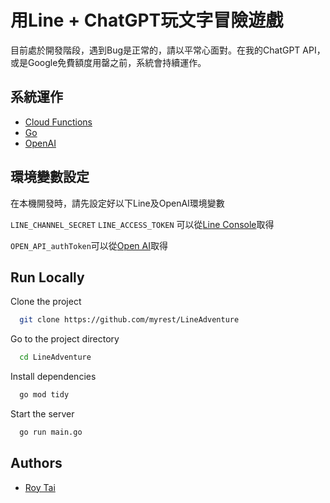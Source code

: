 
# 用Line + ChatGPT玩文字冒險遊戲

目前處於開發階段，遇到Bug是正常的，請以平常心面對。在我的ChatGPT API，或是Google免費額度用罄之前，系統會持續運作。



## 系統運作

 - [Cloud Functions](https://cloud.google.com/functions)
 - [Go](https://go.dev/)
 - [OpenAI](https://openai.com/)
 
## 環境變數設定

在本機開發時，請先設定好以下Line及OpenAI環境變數

`LINE_CHANNEL_SECRET` 
`LINE_ACCESS_TOKEN`
可以從[Line Console](https://developers.line.biz/console/)取得

`OPEN_API_authToken`可以從[Open AI](https://platform.openai.com/account/api-keys)取得


## Run Locally

Clone the project

```bash
  git clone https://github.com/myrest/LineAdventure
```

Go to the project directory

```bash
  cd LineAdventure
```

Install dependencies

```bash
  go mod tidy
```

Start the server

```bash
  go run main.go
```


## Authors

- [Roy Tai](https://www.facebook.com/roy.tai.58)

